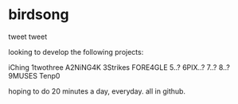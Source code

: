 # birdsong
 tweet tweet

looking to develop the following projects:

iChing
1twothree
A2NiNG4K
3Strikes
FORE4GLE
5..?
6PIX..?
7..?
8..?
9MUSES
Tenp0

hoping to do 20 minutes a day, everyday. all in github.
